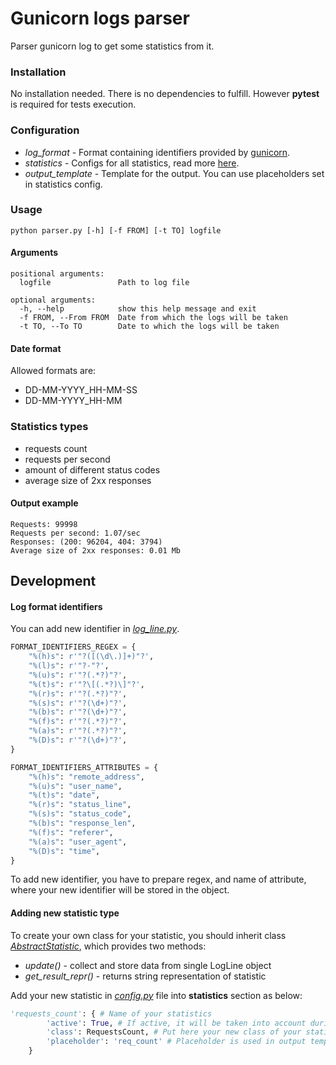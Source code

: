 # Gunicorn logs parser
Parser gunicorn log to get some statistics from it.

### Installation
No installation needed. There is no dependencies to fulfill. 
However **pytest** is required for tests execution.

### Configuration
- _log_format_ - Format containing identifiers provided by [gunicorn].
- _statistics_ - Configs for all statistics, read more [here](#adding-new-statistic-type).
- _output_template_ - Template for the output. You can use placeholders set in statistics config.

### Usage
```
python parser.py [-h] [-f FROM] [-t TO] logfile
```

#### Arguments
```
positional arguments:
  logfile               Path to log file

optional arguments:
  -h, --help            show this help message and exit
  -f FROM, --From FROM  Date from which the logs will be taken
  -t TO, --To TO        Date to which the logs will be taken
```

#### Date format
Allowed formats are:
- DD-MM-YYYY_HH-MM-SS
- DD-MM-YYYY_HH-MM

### Statistics types
- requests count 
- requests per second
- amount of different status codes
- average size of 2xx responses

#### Output example
```
Requests: 99998
Requests per second: 1.07/sec
Responses: (200: 96204, 404: 3794)
Average size of 2xx responses: 0.01 Mb
```

## Development
#### Log format identifiers
You can add new identifier in _[log_line.py]_.
```python
FORMAT_IDENTIFIERS_REGEX = {
    "%(h)s": r'"?([(\d\.)]+)"?',
    "%(l)s": r'"?-"?',
    "%(u)s": r'"?(.*?)"?',
    "%(t)s": r'"?\[(.*?)\]"?',
    "%(r)s": r'"?(.*?)"?',
    "%(s)s": r'"?(\d+)"?',
    "%(b)s": r'"?(\d+)"?',
    "%(f)s": r'"?(.*?)"?',
    "%(a)s": r'"?(.*?)"?',
    "%(D)s": r'"?(\d+)"?',
}

FORMAT_IDENTIFIERS_ATTRIBUTES = {
    "%(h)s": "remote_address",
    "%(u)s": "user_name",
    "%(t)s": "date",
    "%(r)s": "status_line",
    "%(s)s": "status_code",
    "%(b)s": "response_len",
    "%(f)s": "referer",
    "%(a)s": "user_agent",
    "%(D)s": "time",
}
```
To add new identifier, you have to prepare regex, and name of attribute, where your new identifier will be stored in the object.

#### Adding new statistic type
To create your own class for your statistic, you should inherit class _[AbstractStatistic]_, which provides two methods:
- _update()_ - collect and store data from single LogLine object
- _get_result_repr()_ - returns string representation of statistic

Add your new statistic in _[config.py]_ file into **statistics** section as below:
```python
'requests_count': { # Name of your statistics
        'active': True, # If active, it will be taken into account during calculations
        'class': RequestsCount, # Put here your new class of your statistics
        'placeholder': 'req_count' # Placeholder is used in output template
    }
```

[gunicorn]: <https://docs.gunicorn.org/en/stable/settings.html#access-log-format>
[log_line.py]: <https://github.com/mblicharz/gunicorn-logs-parser/blob/master/gunicorn_log_parser/log_line.py>
[AbstractStatistic]: <https://github.com/mblicharz/gunicorn-logs-parser/blob/master/gunicorn_log_parser/statistics/abstract_statistic.py>
[config.py]: <https://github.com/mblicharz/gunicorn-logs-parser/blob/master/config.py>
